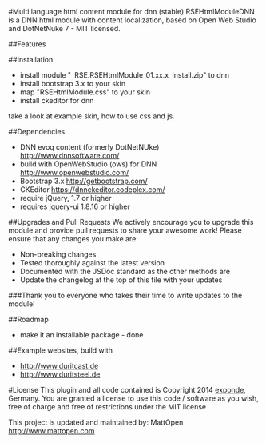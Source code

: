 #Multi language html content module for dnn  (stable)
RSEHtmlModuleDNN is a DNN html module with content localization, based on Open Web Studio and DotNetNuke 7 - MIT licensed.

##Features


##Installation
* install module "_RSE.RSEHtmlModule_01.xx.x_Install.zip" to dnn
* install bootstrap 3.x to your skin
  <script src="<%= PortalSettings.HomeDirectory %>bootstrap/js/bootstrap.min.js" type="text/javascript"></script>
  <link rel="stylesheet" type="text/css" href="<%= PortalSettings.HomeDirectory %>bootstrap/css/bootstrap.min.css" />
* map "RSEHtmlModule.css" to your skin <link rel="stylesheet" type="text/css" href="/DesktopModules/RSE/RSEHtmlModule/RSEHtmlModule.css" />
* install ckeditor for dnn

take a look at example skin, how to use css and js.

##Dependencies
* DNN evoq content (formerly DotNetNUke) http://www.dnnsoftware.com/
* build with OpenWebStudio (ows) for DNN http://www.openwebstudio.com/
* Bootstrap 3.x http://getbootstrap.com/
* CKEditor https://dnnckeditor.codeplex.com/
* require jQuery, 1.7 or higher
* requires jquery-ui 1.8.16 or higher


##Upgrades and Pull Requests
We actively encourage you to upgrade this module and provide pull requests to share your awesome work! Please ensure that any changes you make are:
* Non-breaking changes
* Tested thoroughly against the latest version
* Documented with the JSDoc standard as the other methods are
* Update the changelog at the top of this file with your updates

###Thank you to everyone who takes their time to write updates to the module!


##Roadmap
* make it an installable package - done

##Example websites, build with 
* http://www.duritcast.de
* http://www.duritsteel.de

#License
This plugin and all code contained is Copyright 2014 [exponde](www.exponde.com), Germany. You are granted a license to use this code / software as you wish, free of charge and free of restrictions under the MIT license

This project is updated and maintained by:
MattOpen http://www.mattopen.com
